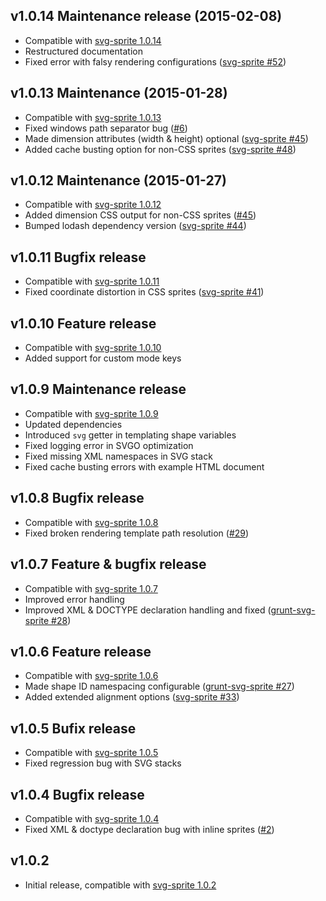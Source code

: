 ## v1.0.14 Maintenance release (2015-02-08)
* Compatible with [svg-sprite 1.0.14](https://github.com/jkphl/svg-sprite/tree/v1.0.14)
* Restructured documentation
* Fixed error with falsy rendering configurations ([svg-sprite #52](https://github.com/jkphl/svg-sprite/issues/52))

## v1.0.13 Maintenance (2015-01-28)
* Compatible with [svg-sprite 1.0.13](https://github.com/jkphl/svg-sprite/tree/v1.0.13)
* Fixed windows path separator bug ([#6](https://github.com/jkphl/gulp-svg-sprite/issues/6))
* Made dimension attributes (width & height) optional ([svg-sprite #45](https://github.com/jkphl/svg-sprite/issues/45))
* Added cache busting option for non-CSS sprites ([svg-sprite #48](https://github.com/jkphl/svg-sprite/issues/48))

## v1.0.12 Maintenance (2015-01-27)
* Compatible with [svg-sprite 1.0.12](https://github.com/jkphl/svg-sprite/tree/v1.0.12)
* Added dimension CSS output for non-CSS sprites ([#45](https://github.com/jkphl/svg-sprite/issues/45))
* Bumped lodash dependency version ([svg-sprite #44](https://github.com/jkphl/svg-sprite/issues/44))

## v1.0.11 Bugfix release
* Compatible with [svg-sprite 1.0.11](https://github.com/jkphl/svg-sprite/tree/v1.0.11)
* Fixed coordinate distortion in CSS sprites ([svg-sprite #41](https://github.com/jkphl/svg-sprite/issues/41))

## v1.0.10 Feature release
* Compatible with [svg-sprite 1.0.10](https://github.com/jkphl/svg-sprite/tree/v1.0.10)
* Added support for custom mode keys

## v1.0.9 Maintenance release
* Compatible with [svg-sprite 1.0.9](https://github.com/jkphl/svg-sprite/tree/v1.0.9)
* Updated dependencies
* Introduced `svg` getter in templating shape variables
* Fixed logging error in SVGO optimization
* Fixed missing XML namespaces in SVG stack 
* Fixed cache busting errors with example HTML document 

## v1.0.8 Bugfix release
* Compatible with [svg-sprite 1.0.8](https://github.com/jkphl/svg-sprite/tree/v1.0.8)
* Fixed broken rendering template path resolution ([#29](https://github.com/jkphl/grunt-svg-sprite/issues/29))

## v1.0.7 Feature & bugfix release
* Compatible with [svg-sprite 1.0.7](https://github.com/jkphl/svg-sprite/tree/v1.0.7)
* Improved error handling
* Improved XML & DOCTYPE declaration handling and fixed ([grunt-svg-sprite #28](https://github.com/jkphl/grunt-svg-sprite/issues/28))

## v1.0.6 Feature release
* Compatible with [svg-sprite 1.0.6](https://github.com/jkphl/svg-sprite/tree/v1.0.6)
* Made shape ID namespacing configurable ([grunt-svg-sprite #27](https://github.com/jkphl/grunt-svg-sprite/issues/27))
* Added extended alignment options ([svg-sprite #33](https://github.com/jkphl/svg-sprite/issues/33))

## v1.0.5 Bufix release
* Compatible with [svg-sprite 1.0.5](https://github.com/jkphl/svg-sprite/tree/v1.0.5)
* Fixed regression bug with SVG stacks

## v1.0.4 Bugfix release
* Compatible with [svg-sprite 1.0.4](https://github.com/jkphl/svg-sprite/tree/v1.0.4)
* Fixed XML & doctype declaration bug with inline sprites ([#2](https://github.com/jkphl/gulp-svg-sprite/issues/2))

## v1.0.2
* Initial release, compatible with [svg-sprite 1.0.2](https://github.com/jkphl/svg-sprite/tree/v1.0.2)
